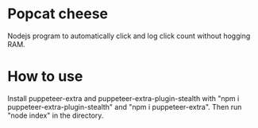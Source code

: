 Popcat cheese
=============

Nodejs program to automatically click and log click count without hogging RAM.

How to use
=============

Install puppeteer-extra and puppeteer-extra-plugin-stealth with "npm i puppeteer-extra-plugin-stealth" and "npm i puppeteer-extra".
Then run "node index" in the directory.
